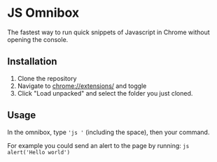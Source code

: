 # JS Omnibox
The fastest way to run quick snippets of Javascript in Chrome without opening the console.

## Installation
1. Clone the repository
2. Navigate to [chrome://extensions/](chrome://extensions/) and toggle 
3. Click "Load unpacked" and select the folder you just cloned.


## Usage
In the omnibox, type `'js '` (including the space), then your command.

For example you could send an alert to the page by running: `js alert('Hello world')`
